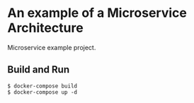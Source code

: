 # An example of a Microservice Architecture
Microservice example project.

## Build and Run
```shell
$ docker-compose build
$ docker-compose up -d
```
